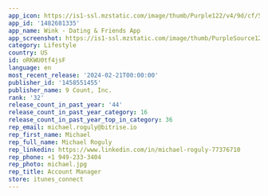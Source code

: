 ```yaml
---
app_icon: https://is1-ssl.mzstatic.com/image/thumb/Purple122/v4/9d/cf/5c/9dcf5c32-fab2-e8e0-0dc1-78703528d201/AppIcon-0-1x_U007ephone-0-0-0-85-220-0.png/1024x1024bb.png
app_id: '1482681335'
app_name: Wink - Dating & Friends App
app_screenshot: https://is1-ssl.mzstatic.com/image/thumb/PurpleSource126/v4/91/f4/1d/91f41dd1-69cd-6e56-71e8-d8498ff97cca/b5e0f2ed-962a-4c96-b2d8-a68336d668f0_G_6.5in_screenshot_Eng_1.jpg/1242x2688bb.png
category: Lifestyle
country: US
id: oRKWU0tf4jsF
language: en
most_recent_release: '2024-02-21T00:00:00'
publisher_id: '1458551455'
publisher_name: 9 Count, Inc.
rank: '32'
release_count_in_past_year: '44'
release_count_in_past_year_category: 16
release_count_in_past_year_top_in_category: 36
rep_email: michael.roguly@bitrise.io
rep_first_name: Michael
rep_full_name: Michael Roguly
rep_linkedin: https://www.linkedin.com/in/michael-roguly-77376710
rep_phone: +1 949-233-3404
rep_photo: michael.jpg
rep_title: Account Manager
store: itunes_connect
---
```

